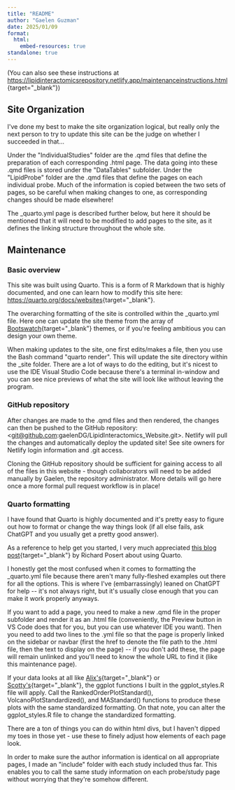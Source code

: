 ```yaml
---
title: "README"
author: "Gaelen Guzman"
date: 2025/01/09
format: 
  html:
    embed-resources: true
standalone: true
---
```


(You can also see these instructions at <https://lipidinteractomicsrepository.netlify.app/maintenanceinstructions.html>{target="_blank"})

## Site Organization

I've done my best to make the site organization logical, but really only the next person to try to update this site can be the judge on whether I succeeded in that... 

Under the "IndividualStudies" folder are the .qmd files that define the preparation of each corresponding .html page. The data going into these .qmd files is stored under the "DataTables" subfolder. Under the "LipidProbe" folder are the .qmd files that define the pages on each individual probe. Much of the information is copied between the two sets of pages, so be careful when making changes to one, as corresponding changes should be made elsewhere!

The _quarto.yml page is described further below, but here it should be mentioned that it will need to be modified to add pages to the site, as it defines the linking structure throughout the whole site.

## Maintenance

### Basic overview

This site was built using Quarto. This is a form of R Markdown that is highly documented, and one can learn how to modify this site here: <https://quarto.org/docs/websites>{target="_blank"}. 

The overarching formatting of the site is controlled within the _quarto.yml file. Here one can update the site theme from the array of [Bootswatch](https://bootswatch.com/){target="_blank"} themes, or if you're feeling ambitious you can design your own theme.

When making updates to the site, one first edits/makes a file, then you use the Bash command "quarto render". This will update the site directory within the _site folder. There are a lot of ways to do the editing, but it's nicest to use the IDE Visual Studio Code because there's a terminal in-window and you can see nice previews of what the site will look like without leaving the program. 

### GitHub repository

After changes are made to the .qmd files and then rendered, the changes can then be pushed to the GitHub repository: <git@github.com:gaelenDG/LipidInteractomics_Website.git>. Netlify will pull the changes and automatically deploy the updated site! See site owners for Netlify login information and .git access.

Cloning the GitHub repository should be sufficient for gaining access to all of the files in this website - though collaborators will need to be added manually by Gaelen, the repository administrator. More details will go here once a more formal pull request workflow is in place!

### Quarto formatting

I have found that Quarto is highly documented and it's pretty easy to figure out how to format or change the way things look (if all else fails, ask ChatGPT and you usually get a pretty good answer). 

As a reference to help get you started, I very much appreciated [this blog post](https://blog.posertinlab.com/posts/2023-06-09-writing-a-dissertation-in-quarto/){target="_blank"} by Richard Posert about using Quarto.

I honestly get the most confused when it comes to formatting the _quarto.yml file because there aren't many fully-fleshed examples out there for all the options. This is where I've (embarrassingly) leaned on ChatGPT for help -- it's not always right, but it's usually close enough that you can make it work properly anyways.

If you want to add a page, you need to make a new .qmd file in the proper subfolder and render it as an .html file (conveniently, the Preview button in VS Code does that for you, but you can use whatever IDE you want). Then you need to add two lines to the .yml file so that the page is properly linked on the sidebar or navbar (first the href to denote the file path to the .html file, then the text to display on the page) -- if you don't add these, the page will remain unlinked and you'll need to know the whole URL to find it (like this maintenance page).

If your data looks at all like [Alix's](https://lipidinteractomicsrepository.netlify.app/individualstudies/at_2025){target="_blank"} or [Scotty's](https://lipidinteractomicsrepository.netlify.app/individualstudies/sf_2024){target="_blank"}, the ggplot functions I built in the ggplot_styles.R file will apply. Call the RankedOrderPlotStandard(), VolcanoPlotStandardized(), and MAStandard() functions to produce these plots with the same standardized formatting. On that note, you can alter the ggplot_styles.R file to change the standardized formatting. 

There are a ton of things you can do within html divs, but I haven't dipped my toes in those yet - use these to finely adjust how elements of each page look.

In order to make sure the author information is identical on all appropriate pages, I made an "include" folder with each study included thus far. This enables you to call the same study information on each probe/study page without worrying that they're somehow different.
